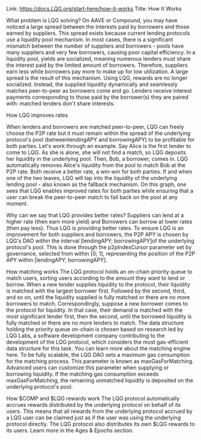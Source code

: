 Link: https://docs.LQG.org/start-here/how-it-works
Title: How It Works

What problem is LQG solving?
On AAVE or Compound, you may have noticed a large spread between the interests paid by borrowers and those earned by suppliers.
This spread exists because current lending protocols use a liquidity pool mechanism. In most cases, there is a significant mismatch between the number of suppliers and borrowers - pools have many suppliers and very few borrowers, causing poor capital efficiency.
In a liquidity pool, yields are socialized, meaning numerous lenders must share the interest paid by the limited amount of borrowers. Therefore, suppliers earn less while borrowers pay more to make up for low utilization. A large spread is the result of this mechanism.
Using LQG, rewards are no longer socialized. Instead, the supplied liquidity dynamically and seamlessly matches peer-to-peer as borrowers come and go. Lenders receive interest payments corresponding to those paid by the borrower(s) they are paired with: matched lenders don't share interests.

How LQG improves rates

When lenders and borrowers are matched peer-to-peer, LQG can freely choose the P2P rate but it must remain within the spread of the underlying protocol's pool (betweenlendingAPY and borrowingAPY) to be profitable for both parties.
Let's work through an example. Say Alice is the first lender to come to LQG. As she is alone, she will not find a match, so LQG deposits her liquidity in the underlying pool.
Then, Bob, a borrower, comes in. LQG automatically removes Alice's liquidity from the pool to match Bob at the P2P rate. Both receive a better rate, a win-win for both parties.
If and when one of the two leaves, LQG will tap into the liquidity of the underlying lending pool - also known as the fallback mechanism.
On this graph, one sees that LQG enables improved rates for both parties while ensuring that a user can break the peer-to-peer match to fall back on the pool at any moment.

Why can we say that LQG provides better rates? Suppliers can lend at a higher rate (then earn more yield) and Borrowers can borrow at lower rates (then pay less). Thus LQG is providing better rates.
To ensure LQG is an improvement for both suppliers and borrowers, the P2P APY is chosen by LQG's DAO within the interval [lendingAPY; borrowingAPY]of the underlying protocol's pool. This is done through the p2pIndexCursor parameter set by governance, selected from within [0; 1], representing the position of the P2P APY within [lendingAPY; borrowingAPY].

How matching works
The LQG protocol holds an on-chain priority queue to match users, sorting users according to the amount they want to lend or borrow. When a new lender supplies liquidity to the protocol, their liquidity is matched with the largest borrower first. Followed by the second, third, and so on, until the liquidity supplied is fully matched or there are no more borrowers to match.
Correspondingly, suppose a new borrower comes to the protocol for liquidity. In that case, their demand is matched with the most significant lender first, then the second, until the borrowed liquidity is fully matched or there are no more lenders to match.
The data structure holding the priority queue on-chain is chosen based on research led by LQG Labs, a software development company contributing to the development of the LQG protocol, which considers the most gas-efficient data structure for this task.
You can learn more about the matching engine here.
To be fully scalable, the LQG DAO sets a maximum gas consumption for the matching process. This parameter is known as maxGasForMatching.
Advanced users can customize this parameter when supplying or borrowing liquidity. If the matching gas consumption exceeds maxGasForMatching, the remaining unmatched liquidity is deposited on the underlying protocol's pool.

How $COMP and $LQG rewards work
The LQG protocol automatically accrues rewards distributed by the underlying protocol on behalf of its users. This means that all rewards from the underlying protocol accrued by a LQG user can be claimed just as if the user was using the underlying protocol directly.
The LQG protocol also distributes its own $LQG rewards to its users. Learn more in the Ages & Epochs section.
